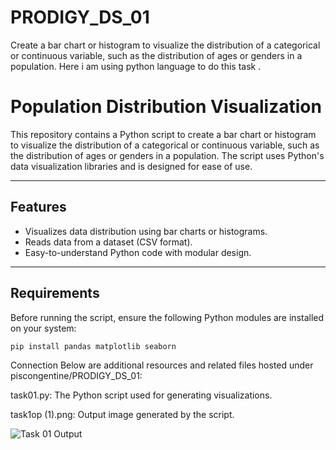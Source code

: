 # PRODIGY_DS_01
Create a bar chart or histogram to visualize the distribution of a categorical or continuous variable, such as the distribution of ages or genders in a population.
Here i am using python language to do this task .
# Population Distribution Visualization

This repository contains a Python script to create a bar chart or histogram to visualize the distribution of a categorical or continuous variable, such as the distribution of ages or genders in a population. The script uses Python's data visualization libraries and is designed for ease of use.

---

## **Features**
- Visualizes data distribution using bar charts or histograms.
- Reads data from a dataset (CSV format).
- Easy-to-understand Python code with modular design.

---

## **Requirements**
Before running the script, ensure the following Python modules are installed on your system:

```bash
pip install pandas matplotlib seaborn
```
Connection
Below are additional resources and related files hosted under piscongentine/PRODIGY_DS_01:

task01.py: The Python script used for generating visualizations.

task1op (1).png: Output image generated by the script.

![Task 01 Output](task1op.png)
